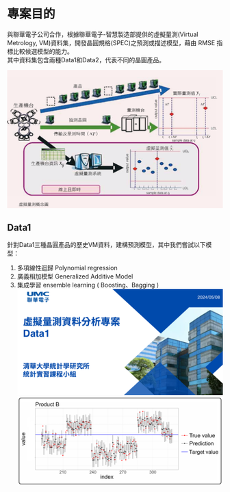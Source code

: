 # 專案目的  

與聯華電子公司合作，根據聯華電子-智慧製造部提供的虛擬量測(Virtual Metrology, VM)資料集，開發晶圓規格(SPEC)之預測或描述模型，藉由 RMSE 指標比較候選模型的能力。  
其中資料集包含兩種Data1和Data2，代表不同的晶圓產品。  

![image](https://github.com/ChiaHaoCheng/NTHU-STAT/blob/eaaf5f1334123e6b8560ded97e3dbb3bf1f8e1b7/Practicing%20Statistics/%E8%81%AF%E8%8F%AF%E9%9B%BB%E5%AD%90/%E8%99%9B%E6%93%AC%E9%87%8F%E6%B8%AC%E6%A6%82%E5%BF%B5%E5%9C%96.png)

## Data1 

針對Data1三種晶圓產品的歷史VM資料，建構預測模型，其中我們嘗試以下模型：  
1. 多項線性迴歸 Polynomial regression  
2. 廣義相加模型 Generalized Additive Model  
3. 集成學習 ensemble learning ( Boosting、Bagging )
![image](https://github.com/ChiaHaoCheng/NTHU-STAT/blob/862ff154518be7ef714727aba42c6cb1b0f2f30a/Practicing%20Statistics/%E8%81%AF%E8%8F%AF%E9%9B%BB%E5%AD%90/data1_%E5%B0%81%E9%9D%A2.png)
![image](https://github.com/ChiaHaoCheng/NTHU-STAT/blob/862ff154518be7ef714727aba42c6cb1b0f2f30a/Practicing%20Statistics/%E8%81%AF%E8%8F%AF%E9%9B%BB%E5%AD%90/data1_B_result.png)
